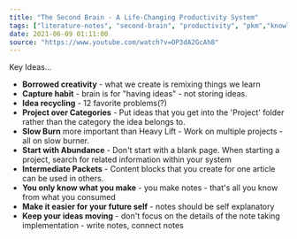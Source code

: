 ```yaml
---
title: "The Second Brain - A Life-Changing Productivity System"
tags: ["literature-notes", "second-brain", "productivity", "pkm","knowledge-management" ]
date: 2021-06-09 01:11:00
source: "https://www.youtube.com/watch?v=OP3dA2GcAh8"
---
```


Key Ideas...

- **Borrowed creativity** - what we create is remixing things we learn
- **Capture habit** - brain is for "having ideas" - not storing ideas.
- **Idea recycling** - 12 favorite problems(?)
- **Project over Categories** - Put ideas that you get into the 'Project' folder rather than the category the idea belongs to.
- **Slow Burn** more important than Heavy Lift - Work on multiple projects - all on slow burner. 
- **Start with Abundance** - Don't start with a blank page. When starting a project, search for related information within your system
- **Intermediate Packets** - Content blocks that you create for one article can be used in others.
- **You only know what you make** - you make notes - that's all you know from what you consumed
- **Make it easier for your future self** - notes should be self explanatory
- **Keep your ideas moving** - don't focus on the details of the note taking implementation - write notes, connect notes

